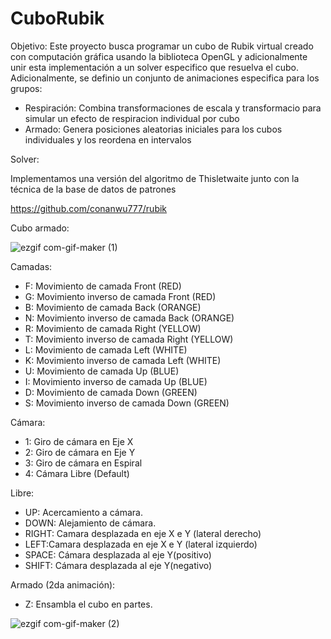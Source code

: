 # CuboRubik
Objetivo:
Este proyecto busca programar un cubo de Rubik virtual creado con computación gráfica usando la biblioteca OpenGL y adicionalmente unir esta implementación a un solver especifico que resuelva el cubo. Adicionalmente, se definio un conjunto de animaciones especifica para los grupos:
* Respiración: Combina transformaciones de escala y transformacio para simular un efecto de respiracion individual por cubo
* Armado: Genera posiciones aleatorias iniciales para los cubos individuales y los reordena en intervalos

Solver:

Implementamos una versión del algoritmo de Thisletwaite junto con la técnica de la base de datos de patrones

https://github.com/conanwu777/rubik

Cubo armado:

![ezgif com-gif-maker (1)](https://user-images.githubusercontent.com/54364183/177815789-47f5b831-a968-4108-86d2-3a7f461141c5.gif)

Camadas:
- F: Movimiento de camada Front (RED)
- G: Movimiento inverso de camada Front (RED)
- B: Movimiento de camada Back (ORANGE)
- N: Movimiento inverso de camada Back (ORANGE)
- R: Movimiento de camada Right (YELLOW)
- T: Movimiento inverso de camada Right (YELLOW)
- L: Movimiento de camada Left (WHITE)
- K: Movimiento inverso de camada Left (WHITE)
- U: Movimiento de camada Up (BLUE)
- I: Movimiento inverso de camada Up (BLUE)
- D: Movimiento de camada Down (GREEN)
- S: Movimiento inverso de camada Down (GREEN)
  
Cámara:
- 1: Giro de cámara en Eje X
- 2: Giro de cámara en Eje Y
- 3: Giro de cámara en Espiral
- 4: Cámara Libre (Default)
  
Libre: 
- UP: 	Acercamiento a cámara.
- DOWN:	 Alejamiento de cámara.
- RIGHT: Camara desplazada en eje X e Y (lateral derecho)
- LEFT:Camara desplazada en eje X e Y (lateral izquierdo)
- SPACE: Cámara desplazada al eje Y(positivo)
- SHIFT: Cámara desplazada al eje Y(negativo)
  
Armado (2da animación): 
- Z: Ensambla el cubo en partes.
  
![ezgif com-gif-maker (2)](https://user-images.githubusercontent.com/54364183/177817180-3ca2c5db-f34b-4250-b576-59e82f7baa1b.gif)




